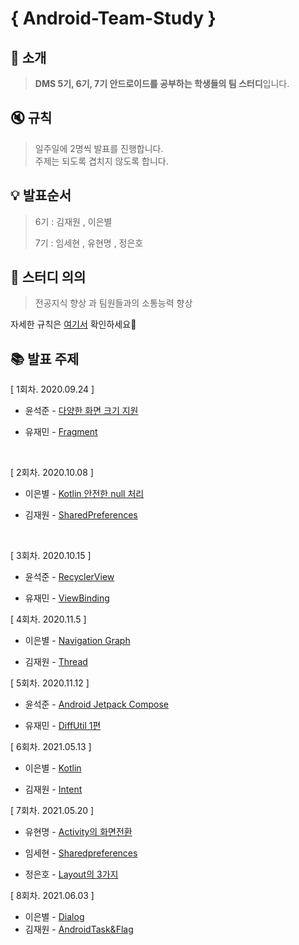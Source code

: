 # { Android-Team-Study }

## :mega: 소개
 > **DMS 5기, 6기, 7기 안드로이드를 공부하는 학생들의 팀 스터디**입니다.  

## :mute: 규칙
> 일주일에 2명씩 발표를 진행합니다.  
> 주제는 되도록 겹치지 않도록 합니다.   

## 💡 발표순서
> 6기 : 김재원 , 이은별
> 
> 7기 : 임세현 , 유현명 , 정은호


## 📃 스터디 의의
> 전공지식 향상 과 팀원들과의 소통능력 향상






자세한 규칙은 [여기서](https://github.com/Develop-Team-Study/Android-Team-Study/blob/master/RULES.md) 확인하세요📱


## 📚 발표 주제
[ 1회차. 2020.09.24 ] 

- 윤석준 - [다양한 화면 크기 지원](https://github.com/Develop-Team-Study/Android-Team-Study/blob/master/2020.09.24/%EB%8B%A4%EC%96%91%ED%95%9C%20%ED%99%94%EB%A9%B4%20%ED%81%AC%EA%B8%B0%20%EC%A7%80%EC%9B%90.key)

- 유재민 - [Fragment]()

<br/>

[ 2회차. 2020.10.08 ] 

- 이은별 - [Kotlin 안전한 null 처리](https://github.com/Develop-Team-Study/Android-Team-Study/tree/master/2020.10.08)

- 김재원 - [SharedPreferences](https://github.com/jaewonkim1468/AndroidStudy/blob/master/AndroidStudy/SharedPreferences_study.md)

<br/>

[ 3회차. 2020.10.15 ]

- 윤석준 - [RecyclerView](https://github.com/Develop-Team-Study/Android-Team-Study/tree/master/2020.10.15/RecyclerView)

- 유재민 - [ViewBinding](https://github.com/Develop-Team-Study/Android-Team-Study/tree/master/2020.10.15/ViewBinding)

[ 4회차. 2020.11.5 ]

- 이은별 - [Navigation Graph](https://github.com/Develop-Team-Study/Android-Team-Study/tree/master/2020.11.05)

- 김재원 - [Thread](https://github.com/Develop-Team-Study/Android-Team-Study/tree/master/2020.11.05)

[ 5회차. 2020.11.12 ]

- 윤석준 - [Android Jetpack Compose](https://github.com/Develop-Team-Study/Android-Team-Study/blob/master/2020.11.12/Android%20Jetpack%20Compose.key)

- 유재민 - [DiffUtil 1편](https://github.com/Develop-Team-Study/Android-Team-Study/blob/master/2020.11.12/DiffUtil%201%ED%8E%B8.pptx)


[ 6회차. 2021.05.13 ]

- 이은별 - [Kotlin](https://github.com/Develop-Team-Study/Android-Team-Study/blob/master/2021.05.13/kotlin.key)

- 김재원 - [Intent](https://github.com/Develop-Team-Study/Android-Team-Study/blob/master/2021.05.13/Intent_study.pptx)

[ 7회차. 2021.05.20 ]

- 유현명 - [Activity의 화면전환](https://github.com/Develop-Team-Study/Android-Team-Study/blob/master/2021.05.20/2021.5.20%20Activity%20%ED%99%94%EB%A9%B4%20%EC%A0%84%ED%99%98.pptx)

- 임세현 - [Sharedpreferences](https://github.com/Develop-Team-Study/Android-Team-Study/blob/master/2021.05.20/sharedpreferences_study.pptx)

- 정은호 - [Layout의 3가지](https://github.com/Develop-Team-Study/Android-Team-Study/blob/master/2021.05.20/%EB%A0%88%EC%9D%B4%EC%95%84%EC%9B%83%203%EA%B0%80%EC%A7%80.pptx)

[ 8회차. 2021.06.03 ]

- 이은별 - [Dialog](https://github.com/Develop-Team-Study/Android-Team-Study/blob/master/2021.06.03/Dialog.key)
- 김재원 - [AndroidTask&Flag](https://github.com/Develop-Team-Study/Android-Team-Study/blob/master/2021.06.03/AndroidTask%26Flag.key)

